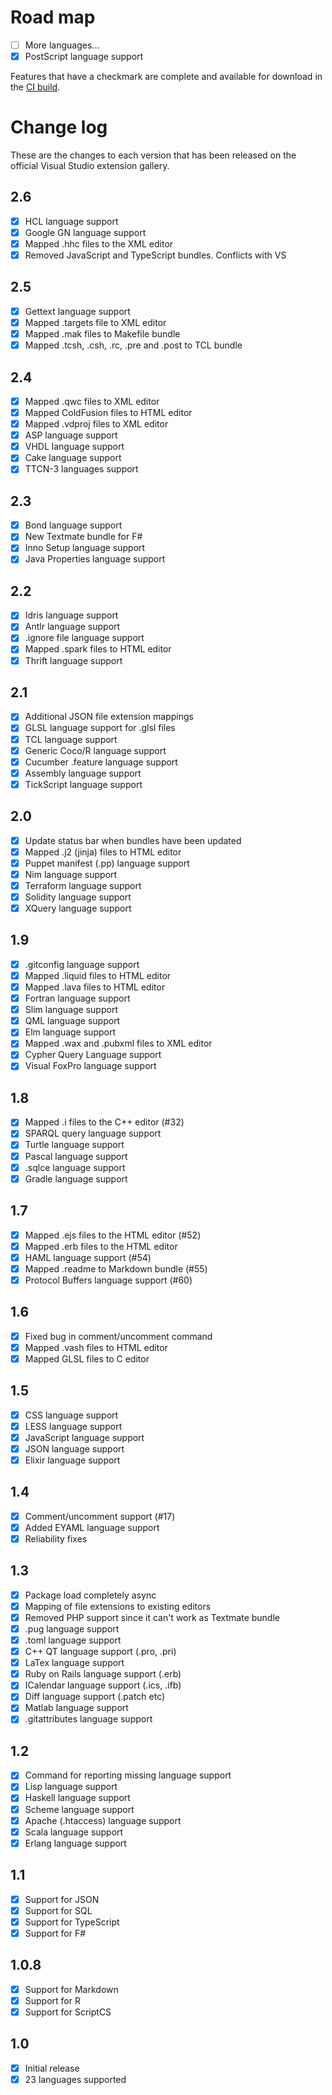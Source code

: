 # Road map

- [ ] More languages...
- [x] PostScript language support

Features that have a checkmark are complete and available for
download in the
[CI build](http://vsixgallery.com/extension/4773ce75-6f30-4269-9557-1f7c30a47be2/).

# Change log

These are the changes to each version that has been released
on the official Visual Studio extension gallery.

## 2.6

- [x] HCL language support
- [x] Google GN language support
- [x] Mapped .hhc files to the XML editor
- [x] Removed JavaScript and TypeScript bundles. Conflicts with VS

## 2.5

- [x] Gettext language support
- [x] Mapped .targets file to XML editor
- [x] Mapped .mak files to Makefile bundle
- [x] Mapped .tcsh, .csh, .rc, .pre and .post to TCL bundle

## 2.4

- [x] Mapped .qwc files to XML editor
- [x] Mapped ColdFusion files to HTML editor
- [x] Mapped .vdproj files to XML editor
- [x] ASP language support
- [x] VHDL language support
- [x] Cake language support
- [x] TTCN-3 languages support

## 2.3

- [x] Bond language support
- [x] New Textmate bundle for F#
- [x] Inno Setup language support
- [x] Java Properties language support

## 2.2

- [x] Idris language support
- [x] Antlr language support
- [x] .ignore file language support
- [x] Mapped .spark files to HTML editor
- [x] Thrift language support

## 2.1

- [x] Additional JSON file extension mappings
- [x] GLSL language support for .glsl files
- [x] TCL language support
- [x] Generic Coco/R language support
- [x] Cucumber .feature language support
- [x] Assembly language support
- [x] TickScript language support

## 2.0

- [x] Update status bar when bundles have been updated
- [x] Mapped .j2 (jinja) files to HTML editor
- [x] Puppet manifest (.pp) language support
- [x] Nim language support
- [x] Terraform language support
- [x] Solidity language support
- [x] XQuery language support

## 1.9

- [x] .gitconfig language support
- [x] Mapped .liquid files to HTML editor
- [x] Mapped .lava files to HTML editor
- [x] Fortran language support
- [x] Slim language support
- [x] QML language support
- [x] Elm language support
- [x] Mapped .wax and .pubxml files to XML editor
- [x] Cypher Query Language support
- [x] Visual FoxPro language support

## 1.8

- [x] Mapped .i files to the C++ editor (#32)
- [x] SPARQL query language support
- [x] Turtle language support
- [x] Pascal language support
- [x] .sqlce language support
- [x] Gradle language support

## 1.7

- [x] Mapped .ejs files to the HTML editor (#52)
- [x] Mapped .erb files to the HTML editor
- [x] HAML language support (#54)
- [x] Mapped .readme to Markdown bundle (#55)
- [x] Protocol Buffers language support (#60)

## 1.6

- [x] Fixed bug in comment/uncomment command
- [x] Mapped .vash files to HTML editor
- [x] Mapped GLSL files to C editor

## 1.5

- [x] CSS language support
- [x] LESS language support
- [x] JavaScript language support
- [x] JSON language support
- [x] Elixir language support

## 1.4

- [x] Comment/uncomment support (#17)
- [x] Added EYAML language support
- [x] Reliability fixes

## 1.3

- [x] Package load completely async
- [x] Mapping of file extensions to existing editors
- [x] Removed PHP support since it can't work as Textmate bundle
- [x] .pug language support
- [x] .toml language support
- [x] C++ QT language support (.pro, .pri)
- [x] LaTex language support
- [x] Ruby on Rails language support (.erb)
- [x] ICalendar language support (.ics, .ifb)
- [x] Diff language support (.patch etc)
- [x] Matlab language support
- [x] .gitattributes language support

## 1.2

- [x] Command for reporting missing language support
- [x] Lisp language support
- [x] Haskell language support
- [x] Scheme language support
- [x] Apache (.htaccess) language support
- [x] Scala language support
- [x] Erlang language support

## 1.1

- [x] Support for JSON
- [x] Support for SQL
- [x] Support for TypeScript
- [x] Support for F#

## 1.0.8

- [x] Support for Markdown
- [x] Support for R
- [x] Support for ScriptCS

## 1.0

- [x] Initial release
- [x] 23 languages supported